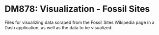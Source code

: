 # DM878: Visualization - Fossil Sites
Files for visualizing data scraped from the Fossil Sites Wikipedia page in a Dash application, as well as the data to be visualized.
